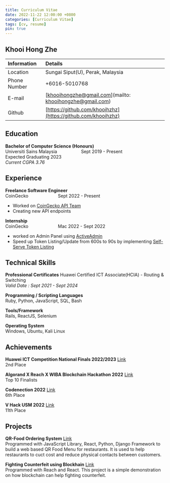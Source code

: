 ```yaml
---
title: Curriculum Vitae
date: 2022-11-22 12:00:00 +0800
categories: [Curriculum Vitae]
tags: [cv, resume]
pin: true
---
```


## Khooi Hong Zhe

| Information   | Details                         |
|:--------------|:--------------------------------|
|Location       | Sungai Siput(U), Perak, Malaysia|
|Phone Number   | +6016-5010768                   |
|E-mail         | [khooihongzhe@gmail.com](mailto: khooihongzhe@gmail.com)          |
|Github         | [https://github.com/khooihzhz](https://github.com/khooihzhz)    |

## Education
__Bachelor of Computer Science (Honours)__  
Universiti Sains Malaysia  &emsp; &emsp; &emsp; &emsp;    Sept 2019 - Present  
Expected Graduating 2023  
_Current CGPA 3.76_

## Experience
__Freelance Software Engineer__  
CoinGecko &emsp; &emsp; &emsp; &emsp; &emsp; Sept 2022 - Present  
- Worked on [CoinGecko API Team](https://www.coingecko.com/en/api)
- Creating new API endpoints

__Internship__  
CoinGecko &emsp; &emsp; &emsp; &emsp; &emsp; Mac 2022 - Sept 2022  
- worked on Admin Panel using [ActiveAdmin](https://activeadmin.info)
- Speed up Token Listing/Update from 600s to 90s by implementing [Self-Serve Token Listing](https://www.coingecko.com/request-form)  


## Technical Skills
__Professional Certificates__
Huawei Certified ICT Associate(HCIA) - Routing & Switching  
_Valid Date : Sept 2021 - Sept 2024_  

__Programming / Scripting Languages__  
Ruby, Python, JavaScript, SQL, Bash  

__Tools/Framework__  
Rails, ReactJS, Selenium

__Operating System__  
Windows, Ubuntu, Kali Linux


## Achievements
__Huawei ICT Competition National Finals 2022/2023__ [Link](https://e.huawei.com/en/talent/#/ict-academy/ict-competition/regional-competition?zoneCode=050133&zoneId=98269529&compId=85131973&divisionName=Asia%20Pacific&type=C001)  
2nd Place

__Algorand X Reach X WIBA Blockchain Hackathon 2022__ [Link](https://allevents.in/kuala%20lumpur/algorand-reach-intervarsity-hackathon-by-wiba/10000471677779937)    
Top 10 Finalists  

__Codenection 2022__  [Link](https://www.itscodenection.com/)  
6th Place

__V Hack USM 2022__  [Link](https://vhackusm.com/)  
11th Place 


## Projects
__QR-Food Ordering System__  [Link](https://github.com/khooihzhz/qr-food-ordering)  
Programmed with JavaScript Library, React, Python, Django Framework to build a web based QR Food Menu for restaurants. It is used to help restaurants to cuct cost and reduce physical contacts between customers.

__Fighting Counterfeit using Blockhain__  [Link](https://github.com/khooihzhz/reach-hackathon)  
Programmed with Reach and React. This project is a simple demonstration on how blockchain can help fighting counterfeit.
